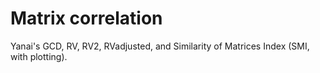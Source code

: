 # Matrix correlation

Yanai's GCD, RV, RV2, RVadjusted, and Similarity of Matrices Index (SMI, with plotting).
